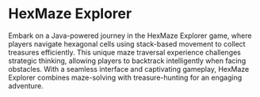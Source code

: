 # HexMaze Explorer 
Embark on a Java-powered journey in the HexMaze Explorer game, where players navigate hexagonal cells using stack-based movement to collect treasures efficiently. This unique maze traversal experience challenges strategic thinking, allowing players to backtrack intelligently when facing obstacles. With a seamless interface and captivating gameplay, HexMaze Explorer combines maze-solving with treasure-hunting for an engaging adventure.
